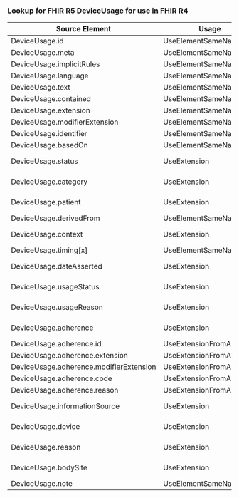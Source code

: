 ### Lookup for FHIR R5 DeviceUsage for use in FHIR R4

| Source Element | Usage | Target |
| -------------- | ----- | ------ |
| DeviceUsage.id | UseElementSameName | DeviceUseStatement.id |
| DeviceUsage.meta | UseElementSameName | DeviceUseStatement.meta |
| DeviceUsage.implicitRules | UseElementSameName | DeviceUseStatement.implicitRules |
| DeviceUsage.language | UseElementSameName | DeviceUseStatement.language |
| DeviceUsage.text | UseElementSameName | DeviceUseStatement.text |
| DeviceUsage.contained | UseElementSameName | DeviceUseStatement.contained |
| DeviceUsage.extension | UseElementSameName | DeviceUseStatement.extension |
| DeviceUsage.modifierExtension | UseElementSameName | DeviceUseStatement.modifierExtension |
| DeviceUsage.identifier | UseElementSameName | DeviceUseStatement.identifier |
| DeviceUsage.basedOn | UseElementSameName | DeviceUseStatement.basedOn |
| DeviceUsage.status | UseExtension | http://hl7.org/fhir/5.0/StructureDefinition/extension-DeviceUsage.status |
| DeviceUsage.category | UseExtension | http://hl7.org/fhir/5.0/StructureDefinition/extension-DeviceUsage.category |
| DeviceUsage.patient | UseExtension | http://hl7.org/fhir/5.0/StructureDefinition/extension-DeviceUsage.patient |
| DeviceUsage.derivedFrom | UseElementSameName | DeviceUseStatement.derivedFrom |
| DeviceUsage.context | UseExtension | http://hl7.org/fhir/5.0/StructureDefinition/extension-DeviceUsage.context |
| DeviceUsage.timing[x] | UseElementSameName | DeviceUseStatement.timing[x] |
| DeviceUsage.dateAsserted | UseExtension | http://hl7.org/fhir/5.0/StructureDefinition/extension-DeviceUsage.dateAsserted |
| DeviceUsage.usageStatus | UseExtension | http://hl7.org/fhir/5.0/StructureDefinition/extension-DeviceUsage.usageStatus |
| DeviceUsage.usageReason | UseExtension | http://hl7.org/fhir/5.0/StructureDefinition/extension-DeviceUsage.usageReason |
| DeviceUsage.adherence | UseExtension | http://hl7.org/fhir/5.0/StructureDefinition/extension-DeviceUsage.adherence |
| DeviceUsage.adherence.id | UseExtensionFromAncestor | - |
| DeviceUsage.adherence.extension | UseExtensionFromAncestor | - |
| DeviceUsage.adherence.modifierExtension | UseExtensionFromAncestor | - |
| DeviceUsage.adherence.code | UseExtensionFromAncestor | - |
| DeviceUsage.adherence.reason | UseExtensionFromAncestor | - |
| DeviceUsage.informationSource | UseExtension | http://hl7.org/fhir/5.0/StructureDefinition/extension-DeviceUsage.informationSource |
| DeviceUsage.device | UseExtension | http://hl7.org/fhir/5.0/StructureDefinition/extension-DeviceUsage.device |
| DeviceUsage.reason | UseExtension | http://hl7.org/fhir/5.0/StructureDefinition/extension-DeviceUsage.reason |
| DeviceUsage.bodySite | UseExtension | http://hl7.org/fhir/5.0/StructureDefinition/extension-DeviceUsage.bodySite |
| DeviceUsage.note | UseElementSameName | DeviceUseStatement.note |
